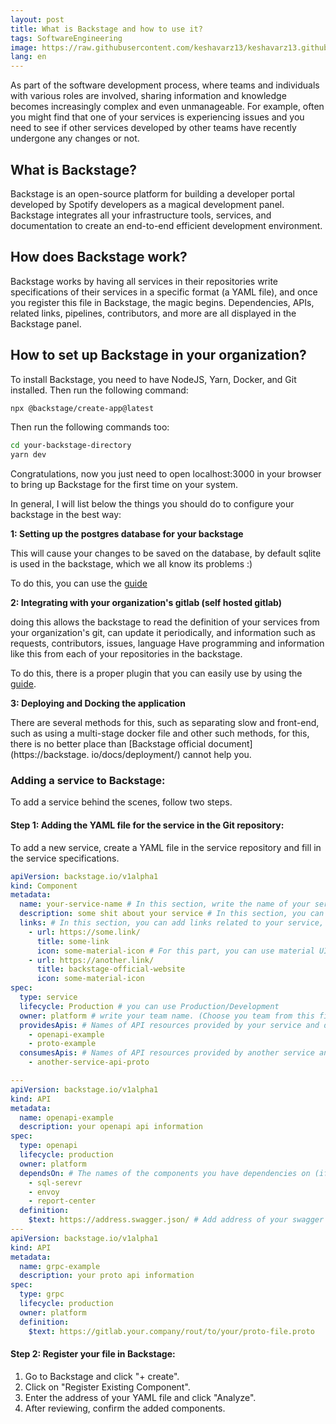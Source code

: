 ```yaml
---
layout: post
title: What is Backstage and how to use it? 
tags: SoftwareEngineering
image: https://raw.githubusercontent.com/keshavarz13/keshavarz13.github.io/main/images/backstage.jpg
lang: en
---
```


As part of the software development process, where teams and individuals with various roles are involved, sharing information and knowledge becomes increasingly complex and even unmanageable. For example, often you might find that one of your services is experiencing issues and you need to see if other services developed by other teams have recently undergone any changes or not.

## What is Backstage?
Backstage is an open-source platform for building a developer portal developed by Spotify developers as a magical development panel. Backstage integrates all your infrastructure tools, services, and documentation to create an end-to-end efficient development environment.

## How does Backstage work?
Backstage works by having all services in their repositories write specifications of their services in a specific format (a YAML file), and once you register this file in Backstage, the magic begins. Dependencies, APIs, related links, pipelines, contributors, and more are all displayed in the Backstage panel.

## How to set up Backstage in your organization?
To install Backstage, you need to have NodeJS, Yarn, Docker, and Git installed. Then run the following command:

```sh
npx @backstage/create-app@latest
```

Then run the following commands too:

```sh
cd your-backstage-directory
yarn dev
```

Congratulations, now you just need to open localhost:3000 in your browser to bring up Backstage for the first time on your system.

In general, I will list below the things you should do to configure your backstage in the best way:

<b>
1: Setting up the postgres database for your backstage
</b>

  This will cause your changes to be saved on the database, by default sqlite is used in the backstage, which we all know its problems :)

  To do this, you can use the [guide](https://backstage.io/docs/getting-started/configuration#install-and-configure-postgresql)


<b>
2: Integrating with your organization's gitlab (self hosted gitlab)
</b>

  doing this allows the backstage to read the definition of your services from your organization's git, can update it periodically, and information such as requests, contributors, issues, language Have programming and information like this from each of your repositories in the backstage.

  To do this, there is a proper plugin that you can easily use by using the [guide](https://github.com/immobiliare/backstage-plugin-gitlab).


<b>
3: Deploying and Docking the application
</b>

  There are several methods for this, such as separating slow and front-end, such as using a multi-stage docker file and other such methods, for this, there is no better place than [Backstage official document](https://backstage. io/docs/deployment/) cannot help you.


### Adding a service to Backstage:
To add a service behind the scenes, follow two steps.

#### Step 1: Adding the YAML file for the service in the Git repository:
To add a new service, create a YAML file in the service repository and fill in the service specifications.

```yaml
apiVersion: backstage.io/v1alpha1
kind: Component
metadata:
  name: your-service-name # In this section, write the name of your service, for example, report-center and...
  description: some shit about your service # In this section, you can explain a little about what this service is for.
  links: # In this section, you can add links related to your service, such as Grafana, Hangfire, Confluence, etc.
    - url: https://some.link/ 
      title: some-link 
      icon: some-material-icon # For this part, you can use material UI icons, for example, dashboard, etc. To be able to use the right icon, you can use this link: https://fonts.google.com/icons
    - url: https://another.link/
      title: backstage-official-website
      icon: some-material-icon
spec:
  type: service 
  lifecycle: Production # you can use Production/Development
  owner: platform # write your team name. (Choose you team from this file: )
  providesApis: # Names of API resources provided by your service and defined below (you can have any number of APIs)
    - openapi-example 
    - proto-example
  consumesApis: # Names of API resources provided by another service and defined in the entities.yaml of that service(you can have any number of APIs)
    - another-service-api-proto 

--- 
apiVersion: backstage.io/v1alpha1
kind: API
metadata:
  name: openapi-example 
  description: your openapi api information
spec:
  type: openapi
  lifecycle: production
  owner: platform
  dependsOn: # The names of the components you have dependencies on (if that component exists in the backstage, the name you enter must be the same as its name in the backstage)
    - sql-serevr
    - envoy
    - report-center
  definition:
    $text: https://address.swagger.json/ # Add address of your swagger json for example https://foo.bar/swagger/v1/swagger.json
--- 
apiVersion: backstage.io/v1alpha1
kind: API
metadata:
  name: grpc-example
  description: your proto api information
spec:
  type: grpc
  lifecycle: production
  owner: platform
  definition:
    $text: https://gitlab.your.company/rout/to/your/proto-file.proto
```

#### Step 2: Register your file in Backstage:
1. Go to Backstage and click "+ create".
2. Click on "Register Existing Component".
3. Enter the address of your YAML file and click "Analyze".
4. After reviewing, confirm the added components.
